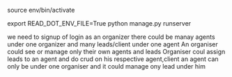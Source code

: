 <!-- To StartApp prjoect  -->
source env/bin/activate

<!-- To Run Project -->
export READ_DOT_ENV_FILE=True
python manage.py runserver

<!-- To Manage -->
we need to signup of login as an organizer
there could be manay agents under one organizer and many leads/client under one agent
An organiser could see or manage only their own agents and leads 
Organiser coul assign leads to an agent and do crud on his respective agent,client
an agent can only be under one organiser and it could manage ony lead under him